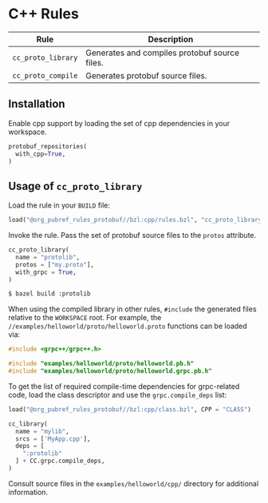 # C++ Rules

| Rule | Description |
| ---  | --- |
| `cc_proto_library` | Generates and compiles protobuf source files. |
| `cc_proto_compile` | Generates protobuf source files. |


## Installation

Enable cpp support by loading the set of cpp dependencies in your workspace.

```python
protobuf_repositories(
  with_cpp=True,
)
```


## Usage of `cc_proto_library`

Load the rule in your `BUILD` file:

```python
load("@org_pubref_rules_protobuf//bzl:cpp/rules.bzl", "cc_proto_library")
```

Invoke the rule.  Pass the set of protobuf source files to the
`protos` attribute.

```python
cc_proto_library(
  name = "protolib",
  protos = ["my.proto"],
  with_grpc = True,
)
```

```sh
$ bazel build :protolib
```

When using the compiled library in other rules, `#include` the
generated files relative to the `WORKSPACE` root.  For example, the
`//examples/helloworld/proto/helloworld.proto` functions can be loaded
via:


```cpp
#include <grpc++/grpc++.h>

#include "examples/helloworld/proto/helloworld.pb.h"
#include "examples/helloworld/proto/helloworld.grpc.pb.h"
```

To get the list of required compile-time dependencies for grpc-related
code, load the class descriptor and use the `grpc.compile_deps` list:

```python
load("@org_pubref_rules_protobuf//bzl:cpp/class.bzl", CPP = "CLASS")

cc_library(
  name = "mylib",
  srcs = ['MyApp.cpp'],
  deps = [
    ":protolib"
  ] + CC.grpc.compile_deps,
)
```

Consult source files in the `examples/helloworld/cpp/` directory for additional information.
